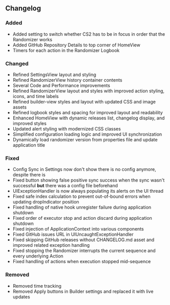 ## Changelog

### Added

- Added setting to switch whether CS2 has to be in focus in order that the Randomizer works
- Added GitHub Repository Details to top corner of HomeView
- Timers for each action in the Randomizer Logbook

### Changed

- Refined SettingsView layout and styling
- Refined RandomizerView history container contents
- Several Code and Performance improvements
- Refined RandomizerView layout and styles with improved action styling, icons, and time labels
- Refined builder-view styles and layout with updated CSS and image assets
- Refined logbook styles and spacing for improved layout and readability
- Enhanced HomeView with dynamic releases list, changelog display, and improved styles
- Updated alert styling with modernized CSS classes
- Simplified configuration loading logic and improved UI synchronization
- Dynamically load randomizer version from properties file and update application title

### Fixed

- Config Sync in Settings now don't show there is no config anymore, despite there is
- Fixed button showing false positive sync success when the sync wasn't successful **but** there was a config file
  beforehand
- UIExceptionHandler is now always populating its alerts on the UI thread
- Fixed safe index calculation to prevent out-of-bound errors when updating dropIndicator position
- Fixed handling of native hook unregister failure during application shutdown
- Fixed order of executor stop and action discard during application shutdown
- Fixed injection of ApplicationContext into various components
- Fixed GitHub issues URL in UIUncaughtExceptionHandler
- Fixed skipping GitHub releases without CHANGELOG.md asset and improved related exception handling
- Fixed stopping the Randomizer interrupts the current sequence and every underlying Action
- Fixed handling of actions when execution stopped mid-sequence

### Removed

- Removed time tracking
- Removed Apply buttons in Builder settings and replaced it with live updates
